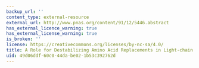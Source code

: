 ```yaml
---
backup_url: ''
content_type: external-resource
external_url: http://www.pnas.org/content/91/12/5446.abstract
has_external_licence_warning: true
has_external_license_warning: true
is_broken: ''
license: https://creativecommons.org/licenses/by-nc-sa/4.0/
title: A Role for Destabilizing Amino Acid Replacements in Light-chain Amyloidosis
uid: 49d06ddf-60c0-44da-be02-1b53c392762d
---
```

